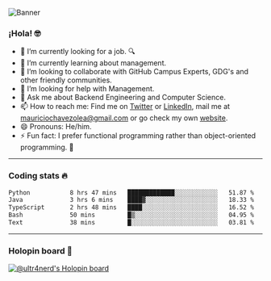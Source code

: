![Banner](banner.gif)

### ¡Hola! 🤓

- 🔭 I’m currently looking for a job. 🔍
- 🌱 I’m currently learning about management.
- 👯 I’m looking to collaborate with GitHub Campus Experts, GDG's and other friendly communities.
- 🤔 I’m looking for help with Management.
- 💬 Ask me about Backend Engineering and Computer Science.
- 📫 How to reach me: Find me on [Twitter](https://twitter.com/ultr4nerd) or [LinkedIn](https://www.linkedin.com/in/ultr4nerd), mail me at [mauriciochavezolea@gmail.com](mailto:mauriciochavezolea@gmail.com) or go check my own [website](https://mauriciochavez.dev).
- 😄 Pronouns: He/him. 
- ⚡ Fun fact: I prefer functional programming rather than object-oriented programming. 🤭
---

### Coding stats 🔥

<!--START_SECTION:waka-->

```txt
Python           8 hrs 47 mins   █████████████░░░░░░░░░░░░   51.87 %
Java             3 hrs 6 mins    ████▓░░░░░░░░░░░░░░░░░░░░   18.33 %
TypeScript       2 hrs 48 mins   ████░░░░░░░░░░░░░░░░░░░░░   16.52 %
Bash             50 mins         █▒░░░░░░░░░░░░░░░░░░░░░░░   04.95 %
Text             38 mins         █░░░░░░░░░░░░░░░░░░░░░░░░   03.81 %
```

<!--END_SECTION:waka-->

---

### Holopin board 🦖

[![@ultr4nerd's Holopin board](https://holopin.me/ultr4nerd)](https://holopin.io/@ultr4nerd)
